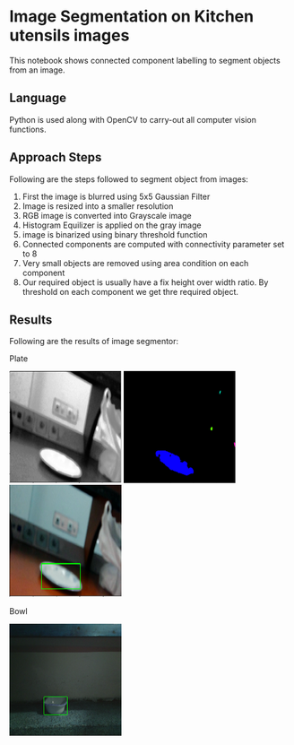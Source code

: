 # Image Segmentation on Kitchen utensils images
This notebook shows connected component labelling to segment objects from an image.

## Language
Python is used along with OpenCV to carry-out all computer vision functions.

## Approach Steps
Following are the steps followed to segment object from images:
1. First the image is blurred using 5x5 Gaussian Filter
2. Image is resized into a smaller resolution
3. RGB image is converted into Grayscale image
4. Histogram Equilizer is applied on the gray image
5. image is binarized using binary threshold function
6. Connected components are computed with connectivity parameter set to 8
7. Very small objects are removed using area condition on each component
8. Our required object is usually have a fix height over width ratio. By threshold on each component we get thre required object.

## Results
Following are the results of image segmentor:

Plate

<img src="plate_original.PNG" width="200" height="200">
<img src="plate_thresh.PNG" width="200" height="200">
<img src="plate_bbox.PNG" width="200" height="200">

Bowl

<img src="bowl_bbox.PNG" width="200" height="200">
